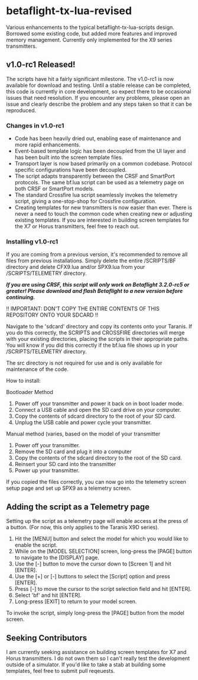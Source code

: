 # betaflight-tx-lua-revised
Various enhancements to the typical betaflight-tx-lua-scripts design.  Borrowed some existing code, but added more features and improved memory management.  Currently only implemented for the X9 series transmitters.

## v1.0-rc1 Released!
The scripts have hit a fairly significant milestone.  The v1.0-rc1 is now available for download and testing.  Until a stable release can be completed, this code is currently in core development, so expect there to be occasional issues that need resolution.  If you encounter any problems, please open an issue and clearly describe the problem and any steps taken so that it can be reproduced.

### Changes in v1.0-rc1
* Code has been heavily dried out, enabling ease of maintenance and more rapid enhancements.
* Event-based template logic has been decoupled from the UI layer and has been built into the screen template files.
* Transport layer is now based primarily on a common codebase.  Protocol specific configurations have been decoupled.
* The script adapts transparently between the CRSF and SmartPort protocols.  The same bf.lua script can be used as a telemetry page on both CRSF or SmartPort models.
* The standard Crossfire lua script seamlessly invokes the telemetry script, giving a one-stop-shop for Crossfire configuration.
* Creating templates for new transmitters is now easier than ever.  There is never a need to touch the common code when creating new or adjusting existing templates.  If you are interested in building screen templates for the X7 or Horus transmitters, feel free to reach out.

### Installing v1.0-rc1

If you are coming from a previous version, it's recommended to remove all files from previous installations.  Simply delete the entire /SCRIPTS/BF directory and delete CFX9.lua and/or SPX9.lua from your /SCRIPTS/TELEMETRY directory.

***If you are using CRSF, this script will only work on Betaflight 3.2.0-rc5 or greater!  Please download and flash Betaflight to a new version before continuing.***

!! IMPORTANT: DON'T COPY THE ENTIRE CONTENTS OF THIS REPOSITORY ONTO YOUR SDCARD !!

Navigate to the 'sdcard' directory and copy its contents onto your Taranis.  If you do this correctly, the SCRIPTS and CROSSFIRE directories will merge with your existing directories, placing the scripts in their appropriate paths.  You will know if you did this correctly if the bf.lua file shows up in your /SCRIPTS/TELEMETRY directory.

The src directory is not required for use and is only available for maintenance of the code.

How to install:

Bootloader Method
1. Power off your transmitter and power it back on in boot loader mode.
2. Connect a USB cable and open the SD card drive on your computer.
3. Copy the contents of sdcard directory to the root of your SD card. 
4. Unplug the USB cable and power cycle your transmitter.

Manual method (varies, based on the model of your transmitter
1. Power off your transmitter.
2. Remove the SD card and plug it into a computer
3. Copy the contents of the sdcard directory to the root of the SD card.
4. Reinsert your SD card into the transmitter
5. Power up your transmitter.

If you copied the files correctly, you can now go into the telemetry screen setup page and set up SPX9 as a telemetry screen.

## Adding the script as a Telemetry page
Setting up the script as a telemetry page will enable access at the press of a button. (For now, this only applies to the Taranis X9D series).
1. Hit the [MENU] button and select the model for which you would like to enable the script.
2. While on the [MODEL SELECTION] screen, long-press the [PAGE] button to navigate to the [DISPLAY] page. 
3. Use the [-] button to move the cursor down to [Screen 1] and hit [ENTER].
4. Use the [+] or [-] buttons to select the [Script] option and press [ENTER].
5. Press [-] to move the cursor to the script selection field and hit [ENTER].
6. Select 'bf' and hit [ENTER].
7. Long-press [EXIT] to return to your model screen.

To invoke the script, simply long-press the [PAGE] button from the model screen.

## Seeking Contributors 

I am currently seeking assistance on building screen templates for X7 and Horus transmitters.  I do not own them so I can't really test the development outside of a simulator.  If you'd like to take a stab at building some templates, feel free to submit pull reqeuests.
